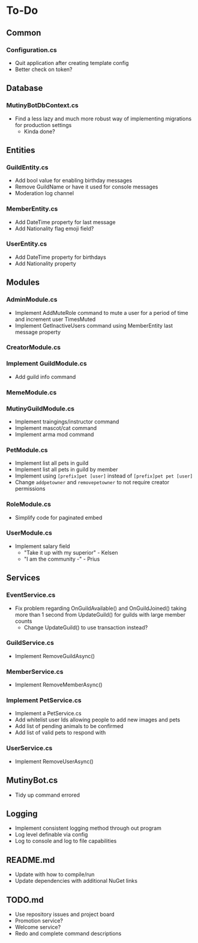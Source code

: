 ﻿# To-Do

## Common

### Configuration.cs

- Quit application after creating template config
- Better check on token?

## Database

### MutinyBotDbContext.cs

- Find a less lazy and much more robust way of implementing migrations for production settings
	- Kinda done?

## Entities

### GuildEntity.cs

- Add bool value for enabling birthday messages
- Remove GuildName or have it used for console messages
- Moderation log channel

### MemberEntity.cs

- Add DateTime property for last message
- Add Nationality flag emoji field?

### UserEntity.cs

- Add DateTime property for birthdays
- Add Nationality property

## Modules

### AdminModule.cs

- Implement AddMuteRole command to mute a user for a period of time and increment user TimesMuted 
- Implement GetInactiveUsers command using MemberEntity last message property

### CreatorModule.cs

### Implement GuildModule.cs

- Add guild info command

### MemeModule.cs

### MutinyGuildModule.cs

- Implement traingings/instructor command
- Implement mascot/cat command
- Implement arma mod command

### PetModule.cs 

- Implement list all pets in guild
- Implement list all pets in guild by member
- Implement using `[prefix]pet [user]` instead of `[prefix]pet pet [user]`
- Change `addpetowner` and `removepetowner` to not require creator permissions

### RoleModule.cs

- Simplify code for paginated embed

### UserModule.cs

- Implement salary field
	- "Take it up with my superior" - Kelsen
	- "I am the community -" - Prius

## Services

### EventService.cs

- Fix problem regarding OnGuildAvailable() and OnGuildJoined() taking more than 1 second from UpdateGuild() for guilds with large member counts
	- Change UpdateGuild() to use transaction instead?

### GuildService.cs

- Implement RemoveGuildAsync()

### MemberService.cs

- Implement RemoveMemberAsync()

### Implement PetService.cs

- Implement a PetService.cs
- Add whitelist user Ids allowing people to add new images and pets
- Add list of pending animals to be confirmed
- Add list of valid pets to respond with

### UserService.cs

- Implement RemoveUserAsync()

## MutinyBot.cs

- Tidy up command errored

## Logging

- Implement consistent logging method through out program
- Log level definable via config
- Log to console and log to file capabilities

## README.md

- Update with how to compile/run
- Update dependencies with additional NuGet links

## TODO.md

- Use repository issues and project board
- Promotion service?
- Welcome service?
- Redo and complete command descriptions